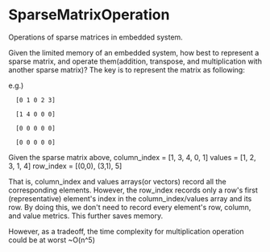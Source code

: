 # SparseMatrixOperation
Operations of sparse matrices in embedded system.

Given the limited memory of an embedded system, how best to represent a sparse matrix, and operate them(addition, transpose, and multiplication with another sparse matrix)?
The key is to represent the matrix as following:

e.g.) 

      [0 1 0 2 3]

      [1 4 0 0 0]
      
      [0 0 0 0 0]
      
      [0 0 0 0 0]
      
      
Given the sparse matrix above,
column_index = [1, 3, 4, 0, 1]
values = [1, 2, 3, 1, 4]
row_index = [(0,0), (3,1), 5]

That is, column_index and values arrays(or vectors) record all the corresponding elements.
However, the row_index records only a row's first (representative) element's index in the column_index/values array and its row.
By doing this, we don't need to record every element's row, column, and value metrics. This further saves memory.

However, as a tradeoff, the time complexity for multiplication operation could be at worst ~O(n^5)
